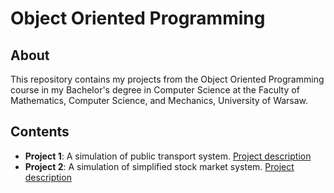 # Object Oriented Programming

## About

This repository contains my projects from the Object Oriented Programming course in my Bachelor's degree in Computer Science at the Faculty of Mathematics, Computer Science, and Mechanics, University of Warsaw.

## Contents

- **Project 1**: A simulation of public transport system. [Project description](./PublicTransportationSimulation/README.md)
- **Project 2**: A simulation of simplified stock market system. [Project description](./StockMarket/README.md)
